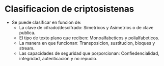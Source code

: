 # Clasificacion de criptosistenas

- Se puede clasificar en funcion de:
  - La clave de cifrado/descifrado: Simetricos y Asimetrios o de clave publica.
  - El tipo de texto plano que reciben: Monoalfabeticos y polialfabeticos.
  - La manera en que funcionan: Transposicion, sustitucion, bloques y stream.
  - Las capacidades de seguridad que porporcionan: Confiedencialidad, integridad, autenticacion y no repudio.

